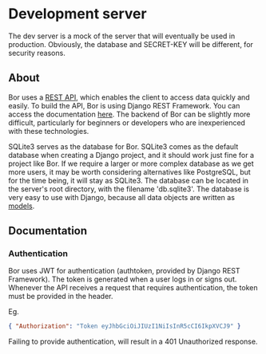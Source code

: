 # Development server

The dev server is a mock of the server that will eventually be used in production.
Obviously, the database and SECRET-KEY will be different, for security reasons.


## About
Bor uses a [REST API](https://www.redhat.com/en/topics/api/what-is-a-rest-api), which enables the client to access
data quickly and easily. To build the API, Bor is using Django REST Framework. You can access
the documentation [here](https://www.django-rest-framework.org/). The backend of Bor can be slightly more difficult, 
particularly for beginners or developers who are inexperienced with these technologies. 

SQLite3 serves as the database for Bor. SQLite3 comes as the default database when creating a Django project, and it should
work just fine for a project like Bor. If we require a larger or more complex database as we get more users, it may be worth considering
alternatives like PostgreSQL, but for the time being, it will stay as SQLite3. The database can be located in the server's root
directory, with the filename 'db.sqlite3'. The database is very easy to use with Django, because all data objects are written
as [models](https://docs.djangoproject.com/en/4.0/topics/db/models/).

## Documentation

### Authentication
Bor uses JWT for authentication (authtoken, provided by Django REST Framework). The token is generated when a user logs in or signs out.
Whenever the API receives a request that requires authentication, the token must be provided in the header.

Eg.
```json
{ "Authorization": "Token eyJhbGciOiJIUzI1NiIsInR5cCI6IkpXVCJ9" }
```

Failing to provide authentication, will result in a 401 Unauthorized response. 